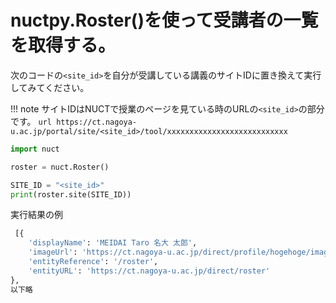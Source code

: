 # nuctpy.Roster()を使って受講者の一覧を取得する。

次のコードの`<site_id>`を自分が受講している講義のサイトIDに置き換えて実行してみてください。

!!! note
    サイトIDはNUCTで授業のページを見ている時のURLの`<site_id>`の部分です。
    ```url
    https://ct.nagoya-u.ac.jp/portal/site/<site_id>/tool/xxxxxxxxxxxxxxxxxxxxxxxxxxx
    ```

```python
import nuct

roster = nuct.Roster()

SITE_ID = "<site_id>"
print(roster.site(SITE_ID))

```

実行結果の例

```python
 [{
    'displayName': 'MEIDAI Taro 名大 太郎', 
    'imageUrl': 'https://ct.nagoya-u.ac.jp/direct/profile/hogehoge/image/', 
    'entityReference': '/roster', 
    'entityURL': 'https://ct.nagoya-u.ac.jp/direct/roster'
},
以下略
```
